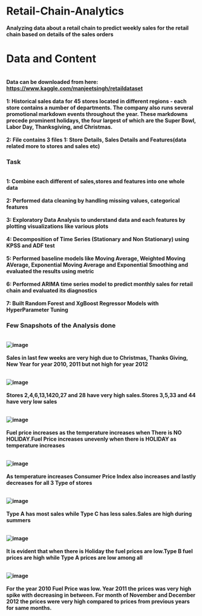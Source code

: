 
# Retail-Chain-Analytics

<b> Analyzing data about a retail chain to predict weekly sales for the retail chain based on details of the sales orders </b>

# Data and Content

<br><b>Data can be downloaded from here: https://www.kaggle.com/manjeetsingh/retaildataset </b></br>
<b><br>1: Historical sales data for 45 stores located in different regions - each store contains a number of departments. The company also runs several promotional markdown events throughout the year. These markdowns precede prominent holidays, the four largest of which are the Super Bowl, Labor Day, Thanksgiving, and Christmas.</b></br>
<b><br>2: File contains 3 files 1: Store Details, Sales Details and Features(data related more to stores and sales etc)</br>

### Task

<br><b>1: Combine each different of sales,stores and features into one whole data </b></br>
<br><b>2: Performed data cleaning by handling missing values, categorical features </b></br>
<br><b>3: Exploratory Data Analysis to understand data and each features by plotting visualizations like various plots </b></br>
<br><b>4: Decomposition of Time Series (Stationary and Non Stationary) using KPSS and ADF test </br></b>
<br><b>5: Performed baseline models like Moving Average, Weighted Moving AVerage, Exponential Moving Average and Exponential Smoothing and evaluated the results using metric</br></b>
<br><b>6: Performed ARIMA time series model to predict monthly sales for retail chain and evaluated its diagnostics </b></br>
<br><b>7: Built Random Forest and XgBoost Regressor Models with HyperParameter Tuning </br></b>

### Few Snapshots of the Analysis done

<br> ![image](https://user-images.githubusercontent.com/55294349/132814156-138c8e2a-a876-4ef2-80c9-42173b138ce9.png) </br>
<br><b> Sales in last few weeks are very high due to Christmas, Thanks Giving, New Year for year 2010, 2011 but not high for year 2012</br></b>

<br>![image](https://user-images.githubusercontent.com/55294349/132814219-94965b59-34b9-40a8-b644-cd3d7b0fba87.png) </br>
<br><b> Stores 2,4,6,13,1420,27 and 28 have very high sales.Stores 3,5,33 and 44 have very low sales </br></b>

<br>![image](https://user-images.githubusercontent.com/55294349/132814691-c050a23c-f296-407b-8390-5dc49abae8bb.png)</br>
<br><b> Fuel price increases as the temperature increases when There is NO HOLIDAY.Fuel Price increases unevenly when there is HOLIDAY as temperature increases </br></b>

<br>![image](https://user-images.githubusercontent.com/55294349/132814756-7e3d98e2-0cc6-4bfb-bbaf-3f8facc56632.png)</br>
<br><b> As temperature increases Consumer Price Index also increases and lastly decreases for all 3 Type of stores </br></b>

<br>![image](https://user-images.githubusercontent.com/55294349/132814791-ca57865a-8a4d-48fd-986f-b889fb55f781.png)</br>
<br><b> Type A has most sales while Type C has less sales.Sales are high during summers </br></b>

<br>![image](https://user-images.githubusercontent.com/55294349/132814859-416214ad-579f-4044-b6fd-76c7031d00df.png)</br>
<br><b> It is evident that when there is Holiday the fuel prices are low.Type B fuel prices are high while Type A prices are low among all </br></b>

<br>![image](https://user-images.githubusercontent.com/55294349/132814910-3e7c32df-e5a3-474b-82e6-0dda12bce878.png)</br>
<br><b> For the year 2010 Fuel Price was low. Year 2011 the prices was very high spike with decreasing in between. For month of November and December 2012 the prices were very high compared to prices from previous years for same months.</br></b>
